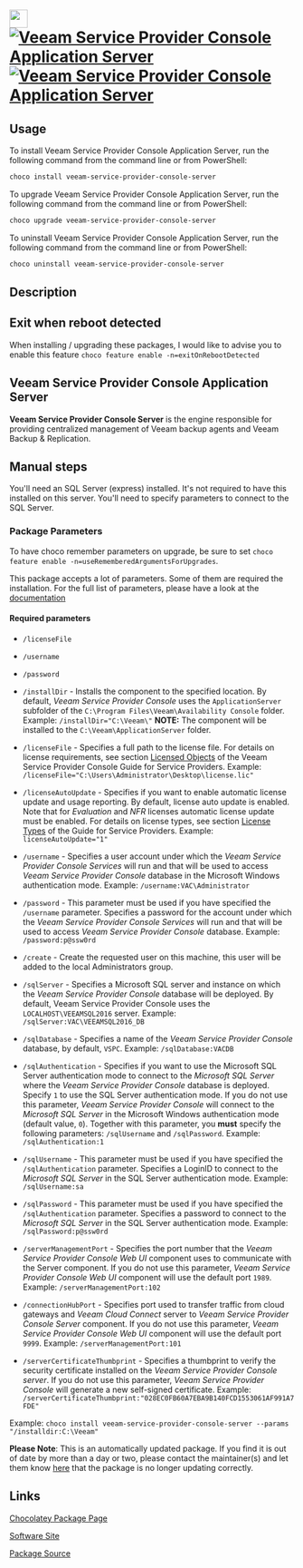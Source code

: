 ﻿# <img src="https://cdn.jsdelivr.net/gh/mkevenaar/chocolatey-packages@72730789dcd5327c2c7f7cbba472b7f818157332/icons/veeam-service-provider-console-server.png" width="32" height="32"/> [![Veeam Service Provider Console Application Server](https://img.shields.io/chocolatey/v/veeam-service-provider-console-server.svg?label=Veeam+Service+Provider+Console+Application+Server)](https://community.chocolatey.org/packages/veeam-service-provider-console-server) [![Veeam Service Provider Console Application Server](https://img.shields.io/chocolatey/dt/veeam-service-provider-console-server.svg)](https://community.chocolatey.org/packages/veeam-service-provider-console-server)

## Usage

To install Veeam Service Provider Console Application Server, run the following command from the command line or from PowerShell:

```powershell
choco install veeam-service-provider-console-server
```

To upgrade Veeam Service Provider Console Application Server, run the following command from the command line or from PowerShell:

```powershell
choco upgrade veeam-service-provider-console-server
```

To uninstall Veeam Service Provider Console Application Server, run the following command from the command line or from PowerShell:

```powershell
choco uninstall veeam-service-provider-console-server
```

## Description

## Exit when reboot detected

When installing / upgrading these packages, I would like to advise you to enable this feature `choco feature enable -n=exitOnRebootDetected`

## Veeam Service Provider Console Application Server

**Veeam Service Provider Console Server** is the engine responsible for providing centralized management of Veeam backup agents and Veeam Backup & Replication.

## Manual steps

You'll need an SQL Server (express) installed. It's not required to have this installed on this server. You'll need to specify parameters to connect to the SQL Server.

### Package Parameters

To have choco remember parameters on upgrade, be sure to set `choco feature enable -n=useRememberedArgumentsForUpgrades`.

This package accepts a lot of parameters. Some of them are required the installation. For the full list of parameters, please have a look at the [documentation](https://github.com/mkevenaar/chocolatey-packages/blob/master/automatic/veeam-service-provider-console-server/PARAMETERS.md)

#### Required parameters

* `/licenseFile`
* `/username`
* `/password`

* `/installDir` - Installs the component to the specified location. By default, _Veeam Service Provider Console_ uses the `ApplicationServer` subfolder of the `C:\Program Files\Veeam\Availability Console` folder. Example: `/installDir="C:\Veeam\"` **NOTE:** The component will be installed to the `C:\Veeam\ApplicationServer` folder.
* `/licenseFile` - Specifies a full path to the license file. For details on license requirements, see section [Licensed Objects](https://helpcenter.veeam.com/docs/vac/provider_admin/licensed_objects.html) of the Veeam Service Provider Console Guide for Service Providers. Example: `/licenseFile="C:\Users\Administrator\Desktop\license.lic"`
* `/licenseAutoUpdate` - Specifies if you want to enable automatic license update and usage reporting. By default, license auto update is enabled. Note that for _Evaluation_ and _NFR_ licenses automatic license update must be enabled. For details on license types, see section [License Types](https://helpcenter.veeam.com/docs/vac/provider_admin/license_types.html) of the Guide for Service Providers. Example: `licenseAutoUpdate="1"`
* `/username` - Specifies a user account under which the _Veeam Service Provider Console Services_ will run and that will be used to access _Veeam Service Provider Console_ database in the Microsoft Windows authentication mode. Example: `/username:VAC\Administrator`
* `/password` - This parameter must be used if you have specified the `/username` parameter. Specifies a password for the account under which the _Veeam Service Provider Console Services_ will run and that will be used to access _Veeam Service Provider Console_ database. Example: `/password:p@ssw0rd`
* `/create` - Create the requested user on this machine, this user will be added to the local Administrators group.
* `/sqlServer` - Specifies a Microsoft SQL server and instance on which the _Veeam Service Provider Console_ database will be deployed. By default, Veeam Service Provider Console uses the `LOCALHOST\VEEAMSQL2016` server. Example: `/sqlServer:VAC\VEEAMSQL2016_DB`
* `/sqlDatabase` - Specifies a name of the _Veeam Service Provider Console_ database, by default, `VSPC`. Example: `/sqlDatabase:VACDB`
* `/sqlAuthentication` - Specifies if you want to use the Microsoft SQL Server authentication mode to connect to the _Microsoft SQL Server_ where the _Veeam Service Provider Console_ database is deployed. Specify `1` to use the SQL Server authentication mode. If you do not use this parameter, _Veeam Service Provider Console_ will connect to the _Microsoft SQL Server_ in the Microsoft Windows authentication mode (default value, `0`). Together with this parameter, you **must** specify the following parameters: `/sqlUsername` and `/sqlPassword`. Example: `/sqlAuthentication:1`
* `/sqlUsername` - This parameter must be used if you have specified the `/sqlAuthentication` parameter. Specifies a LoginID to connect to the _Microsoft SQL Server_ in the SQL Server authentication mode. Example: `/sqlUsername:sa`
* `/sqlPassword` - This parameter must be used if you have specified the `/sqlAuthentication` parameter. Specifies a password to connect to the _Microsoft SQL Server_ in the SQL Server authentication mode. Example: `/sqlPassword:p@ssw0rd`
* `/serverManagementPort` - Specifies the port number that the _Veeam Service Provider Console Web UI_ component uses to communicate with the Server component. If you do not use this parameter, _Veeam Service Provider Console Web UI_ component will use the default port `1989`. Example: `/serverManagementPort:102`
* `/connectionHubPort` - Specifies port used to transfer traffic from cloud gateways and _Veeam Cloud Connect_ server to _Veeam Service Provider Console Server_ component. If you do not use this parameter, _Veeam Service Provider Console Web UI_ component will use the default port `9999`. Example: `/serverManagementPort:101`
* `/serverCertificateThumbprint` - Specifies a thumbprint to verify the security certificate installed on the _Veeam Service Provider Console server_. If you do not use this parameter, _Veeam Service Provider Console_ will generate a new self-signed certificate. Example: `/serverCertificateThumbprint:"028EC0FB60A7EBA9B140FCD1553061AF991A7FDE"`

Example: `choco install veeam-service-provider-console-server --params "/installdir:C:\Veeam"`

**Please Note**: This is an automatically updated package. If you find it is
out of date by more than a day or two, please contact the maintainer(s) and
let them know [here](https://github.com/mkevenaar/chocolatey-packages/issues) that the package is no longer updating correctly.


## Links

[Chocolatey Package Page](https://community.chocolatey.org/packages/veeam-service-provider-console-server)

[Software Site](http://www.veeam.com/)

[Package Source](https://github.com/mkevenaar/chocolatey-packages/tree/master/automatic/veeam-service-provider-console-server)

